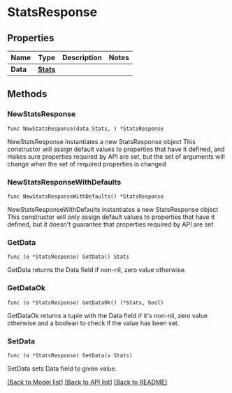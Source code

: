 # StatsResponse

## Properties

Name | Type | Description | Notes
------------ | ------------- | ------------- | -------------
**Data** | [**Stats**](Stats.md) |  | 

## Methods

### NewStatsResponse

`func NewStatsResponse(data Stats, ) *StatsResponse`

NewStatsResponse instantiates a new StatsResponse object
This constructor will assign default values to properties that have it defined,
and makes sure properties required by API are set, but the set of arguments
will change when the set of required properties is changed

### NewStatsResponseWithDefaults

`func NewStatsResponseWithDefaults() *StatsResponse`

NewStatsResponseWithDefaults instantiates a new StatsResponse object
This constructor will only assign default values to properties that have it defined,
but it doesn't guarantee that properties required by API are set

### GetData

`func (o *StatsResponse) GetData() Stats`

GetData returns the Data field if non-nil, zero value otherwise.

### GetDataOk

`func (o *StatsResponse) GetDataOk() (*Stats, bool)`

GetDataOk returns a tuple with the Data field if it's non-nil, zero value otherwise
and a boolean to check if the value has been set.

### SetData

`func (o *StatsResponse) SetData(v Stats)`

SetData sets Data field to given value.



[[Back to Model list]](../README.md#documentation-for-models) [[Back to API list]](../README.md#documentation-for-api-endpoints) [[Back to README]](../README.md)


